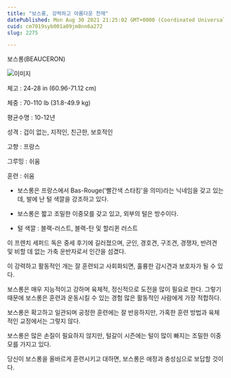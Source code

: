 ```yaml
---
title: "보스롱, 강력하고 아름다운 천재"
datePublished: Mon Aug 30 2021 21:25:02 GMT+0000 (Coordinated Universal Time)
cuid: cm7019syb001a09jm8nn6a272
slug: 2275

---
```



보스롱(BEAUCERON)

![이미지](https://cdn.hashnode.com/res/hashnode/image/upload/v1739251221947/f016e84a-cb83-488b-b44f-ba6d88181c7d.jpeg)

체고 : 24-28 in (60.96-71.12 cm)

체중 : 70-110 lb (31.8-49.9 kg)

평균수명 : 10-12년

성격 : 겁이 없는, 지적인, 친근한, 보호적인

고향 : 프랑스

그루밍 : 쉬움

훈련 : 쉬움

* 보스롱은 프랑스에서 Bas-Rouge('빨간색 스타킹'을 의미)라는 닉네임을 갖고 있는데, 발에 난 털 색깔을 강조하고 있다.

* 보스롱은 짧고 조밀한 이중모를 갖고 있고, 외부의 털은 방수이다.

* 털 색깔 : 블랙-러스트, 블랙-탄 및 할리퀸 러스트

이 프렌치 세퍼드 독은 중세 후기에 길러졌으며, 군인, 경호견, 구조견, 경쟁자, 반려견 및 비할 데 없는 가축 운반자로서 인간을 섬겼다.

이 강력하고 활동적인 개는 잘 훈련되고 사회화되면, 훌륭한 감시견과 보호자가 될 수 있다.

보스롱은 매우 지능적이고 강하며 육체적, 정신적으로 도전을 많이 필요로 한다. 그렇기 때문에 보스롱은 훈련과 운동시킬 수 있는 경험 많은 활동적인 사람에게 가장 적합하다.

보스롱은 확고하고 일관되며 공정한 훈련에는 잘 반응하지만, 가혹한 훈련 방법과 육체적인 교정에서는 그렇지 않다.

보스롱은 많은 손질이 필요하지 않지만, 털갈이 시즌에는 털이 많이 빠지는 조밀한 이중모를 가지고 있다.

당신이 보스롱을 올바르게 훈련시키고 대하면, 보스롱은 애정과 충성심으로 보답할 것이다.